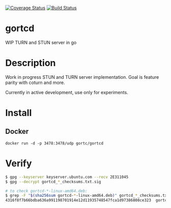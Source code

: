 [![Coverage Status](https://coveralls.io/repos/github/gortc/gortcd/badge.svg)](https://coveralls.io/github/gortc/gortcd)
[![Build Status](https://travis-ci.com/gortc/gortcd.svg?branch=master)](https://travis-ci.com/gortc/gortcd)

# gortcd
WIP TURN and STUN server in go

# Description
Work in progress STUN and TURN server implementation.
Goal is feature parity with coturn and more.

Currently in active development, use only for experiments.

# Install
## Docker
```
docker run -d -p 3478:3478/udp gortc/gortcd
```

# Verify
```bash
$ gpg --keyserver keyserver.ubuntu.com --recv 2E311045
$ gpg --decrypt gortcd_*_checksums.txt.sig

# to check gortcd-*-linux-amd64.deb:
$ grep -F "$(sha256sum gortcd-*-linux-amd64.deb)" gortcd_*_checksums.txt
4316f8f7b66bdba636a991198701914e12d11935748547fca1d97386808ce323  gortcd-0.4.0-linux-amd64.deb
```